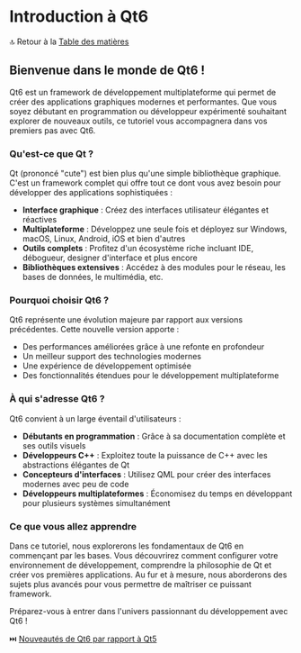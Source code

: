 # Introduction à Qt6

🔝 Retour à la [Table des matières](/SOMMAIRE.md)

## Bienvenue dans le monde de Qt6 !

Qt6 est un framework de développement multiplateforme qui permet de créer des applications graphiques modernes et performantes. Que vous soyez débutant en programmation ou développeur expérimenté souhaitant explorer de nouveaux outils, ce tutoriel vous accompagnera dans vos premiers pas avec Qt6.

### Qu'est-ce que Qt ?

Qt (prononcé "cute") est bien plus qu'une simple bibliothèque graphique. C'est un framework complet qui offre tout ce dont vous avez besoin pour développer des applications sophistiquées :

- **Interface graphique** : Créez des interfaces utilisateur élégantes et réactives
- **Multiplateforme** : Développez une seule fois et déployez sur Windows, macOS, Linux, Android, iOS et bien d'autres
- **Outils complets** : Profitez d'un écosystème riche incluant IDE, débogueur, designer d'interface et plus encore
- **Bibliothèques extensives** : Accédez à des modules pour le réseau, les bases de données, le multimédia, etc.

### Pourquoi choisir Qt6 ?

Qt6 représente une évolution majeure par rapport aux versions précédentes. Cette nouvelle version apporte :

- Des performances améliorées grâce à une refonte en profondeur
- Un meilleur support des technologies modernes
- Une expérience de développement optimisée
- Des fonctionnalités étendues pour le développement multiplateforme

### À qui s'adresse Qt6 ?

Qt6 convient à un large éventail d'utilisateurs :

- **Débutants en programmation** : Grâce à sa documentation complète et ses outils visuels
- **Développeurs C++** : Exploitez toute la puissance de C++ avec les abstractions élégantes de Qt
- **Concepteurs d'interfaces** : Utilisez QML pour créer des interfaces modernes avec peu de code
- **Développeurs multiplateformes** : Économisez du temps en développant pour plusieurs systèmes simultanément

### Ce que vous allez apprendre

Dans ce tutoriel, nous explorerons les fondamentaux de Qt6 en commençant par les bases. Vous découvrirez comment configurer votre environnement de développement, comprendre la philosophie de Qt et créer vos premières applications. Au fur et à mesure, nous aborderons des sujets plus avancés pour vous permettre de maîtriser ce puissant framework.

Préparez-vous à entrer dans l'univers passionnant du développement avec Qt6 !

⏭️ [Nouveautés de Qt6 par rapport à Qt5](/01-introduction-a-qt6/01-nouveautes-de-qt6-par-rapport-a-qt5.md)
